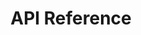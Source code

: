 ---
title: API Reference
toc-group-name: labs-solidworks-swex
order: 5
redirect-to: https://docs.codestack.net/swex/macro-feature
toc: true
---